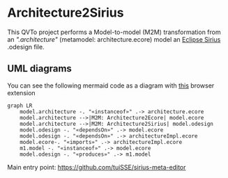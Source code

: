 # Architecture2Sirius

This QVTo project performs a Model-to-model (M2M) transformation from an *".architecture"* (metamodel: architecture.ecore) model an [Eclipse Sirius](https://www.eclipse.org/sirius/) .odesign file.

## UML diagrams

You can see the following mermaid code as a diagram with [this](https://github.com/BackMarket/github-mermaid-extension) browser extension
```mermaid
graph LR
	model.architecture -. "«instanceof»" .-> architecture.ecore
	model.architecture -->|M2M: Architecture2Ecore| model.ecore
	model.architecture -->|M2M: Architecture2Sirius| model.odesign
	model.odesign -. "«dependsOn»" .-> model.ecore
	model.odesign -. "«dependsOn»" .-> architectureImpl.ecore
	model.ecore-. "«imports»" .-> architectureImpl.ecore
	m1.model -. "«instanceof»" .-> model.ecore
	model.odesign -. "«produces»" .-> m1.model
```

Main entry point: https://github.com/tuiSSE/sirius-meta-editor
